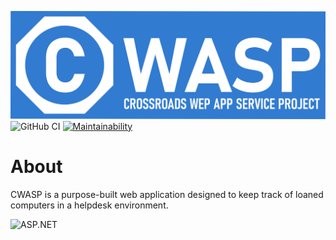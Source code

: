 ![CWASP Banner](./CWASP%20Razor%20Edition/wwwroot/CWASP_banner.png)
![GitHub CI](https://github.com/MoonRun3s/CWASP/actions/workflows/CWASP.yml/badge.svg)
[![Maintainability](https://api.codeclimate.com/v1/badges/f62908dbea53b0b23c32/maintainability)](https://codeclimate.com/github/MoonRun3s/CWASP/maintainability)

# About
CWASP is a purpose-built web application designed to keep track of loaned computers in a helpdesk environment.


![ASP.NET](https://github.com/MoonRun3s/CWASP/assets/68448908/d27c75d0-bb15-460b-aee2-2e1628cc8db4)
